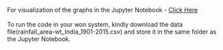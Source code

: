 For visualization of the graphs in the Jupyter Notebook - <a href="https://nbviewer.org/github/kinjal-mitra/DataAnalysis/blob/main/Rainfall_Trends_in_India_Analysis/Rainfall%20Trends%20in%20India%20Analysis.ipynb"> Click Here </a>
<br><br> To run the code in your won system, kindly download the data file(rainfall_area-wt_India_1901-2015.csv) and store it in the same folder as the Jupyter Notebook.
